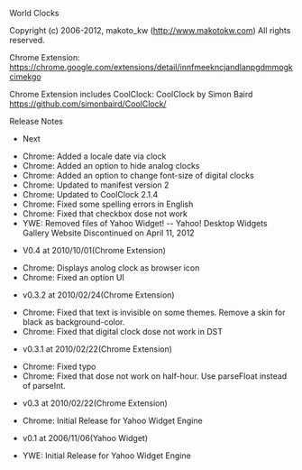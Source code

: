 World Clocks

Copyright (c) 2006-2012, makoto_kw (http://www.makotokw.com)
All rights reserved.

Chrome Extension: https://chrome.google.com/extensions/detail/innfmeekncjandlanpgdmmogkcimekgo

Chrome Extension includes CoolClock:
	CoolClock by Simon Baird 
	https://github.com/simonbaird/CoolClock/

Release Notes

* Next
 - Chrome: Added a locale date via clock
 - Chrome: Added an option to hide analog clocks
 - Chrome: Added an option to change font-size of digital clocks
 - Chrome: Updated to manifest version 2
 - Chrome: Updated to CoolClock 2.1.4
 - Chrome: Fixed some spelling errors in English
 - Chrome: Fixed that checkbox dose not work
 - YWE: Removed files of Yahoo Widget!
 -- Yahoo! Desktop Widgets Gallery Website Discontinued on April 11, 2012

* V0.4 at 2010/10/01(Chrome Extension)
 - Chrome: Displays anolog clock as browser icon
 - Chrome: Fixed an option UI

* v0.3.2 at 2010/02/24(Chrome Extension)
 - Chrome: Fixed that text is invisible on some themes. Remove a skin for black as background-color.
 - Chrome: Fixed that digital clock dose not work in DST

* v0.3.1 at 2010/02/22(Chrome Extension)
 - Chrome: Fixed typo
 - Chrome: Fixed that dose not work on half-hour. Use parseFloat instead of parseInt.

* v0.3 at 2010/02/22(Chrome Extension)
 - Chrome: Initial Release for Yahoo Widget Engine

* v0.1 at 2006/11/06(Yahoo Widget)
 - YWE: Initial Release for Yahoo Widget Engine
